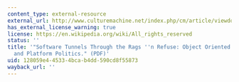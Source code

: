 ```yaml
---
content_type: external-resource
external_url: http://www.culturemachine.net/index.php/cm/article/viewdownloadinterstitial/507/532
has_external_license_warning: true
license: https://en.wikipedia.org/wiki/All_rights_reserved
status: ''
title: '"Software Tunnels Through the Rags ''n Refuse: Object Oriented Software Studies
  and Platform Politics." (PDF)'
uid: 128059e4-4533-4bca-b4dd-590cd8f55873
wayback_url: ''
---
```

